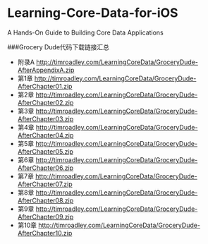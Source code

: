 # Learning-Core-Data-for-iOS
A Hands-On Guide to Building Core Data Applications


###Grocery Dude代码下载链接汇总
- 附录A
http://timroadley.com/LearningCoreData/GroceryDude-AfterAppendixA.zip
- 第1章
http://timroadley.com/LearningCoreData/GroceryDude-AfterChapter01.zip
- 第2章
http://timroadley.com/LearningCoreData/GroceryDude-AfterChapter02.zip
- 第3章
http://timroadley.com/LearningCoreData/GroceryDude-AfterChapter03.zip
- 第4章
http://timroadley.com/LearningCoreData/GroceryDude-AfterChapter04.zip
- 第5章
http://timroadley.com/LearningCoreData/GroceryDude-AfterChapter05.zip
- 第6章
http://timroadley.com/LearningCoreData/GroceryDude-AfterChapter06.zip
- 第7章
http://timroadley.com/LearningCoreData/GroceryDude-AfterChapter07.zip
- 第8章
http://timroadley.com/LearningCoreData/GroceryDude-AfterChapter08.zip
- 第9章
http://timroadley.com/LearningCoreData/GroceryDude-AfterChapter09.zip
- 第10章
http://timroadley.com/LearningCoreData/GroceryDude-AfterChapter10.zip
